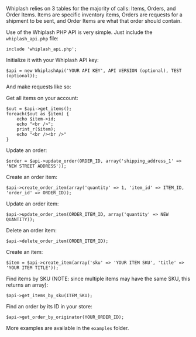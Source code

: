Whiplash relies on 3 tables for the majority of calls: Items, Orders, and Order Items. Items are specific inventory items, Orders are requests for a shipment to be sent, and Order Items are what that order should contain.

Use of the Whiplash PHP API is very simple. Just include the `whiplash_api.php` file:

```
include 'whiplash_api.php';
```

Initialize it with your Whiplash API key:

```
$api = new WhiplashApi('YOUR API KEY', API VERSION (optional), TEST (optional));
````

And make requests like so:

Get all items on your account:
```
$out = $api->get_items();
foreach($out as $item) {
	echo $item->id;
	echo "<br />";
	print_r($item);
	echo "<br /><br />"
}
```

Update an order:
```
$order = $api->update_order(ORDER_ID, array('shipping_address_1' => 'NEW STREET ADDRESS'));
```

Create an order item:
```
$api->create_order_item(array('quantity' => 1, 'item_id' => ITEM_ID, 'order_id' => ORDER_ID));
```

Update an order item:
```
$api->update_order_item(ORDER_ITEM_ID, array('quantity' => NEW QUANTITY));
```

Delete an order item:
```
$api->delete_order_item(ORDER_ITEM_ID);
```

Create an item:
```
$item = $api->create_item(array('sku' => 'YOUR ITEM SKU', 'title' => 'YOUR ITEM TITLE'));
```

Find items by SKU (NOTE: since multiple items may have the same SKU, this returns an array):
```
$api->get_items_by_sku(ITEM_SKU);
```

Find an order by its ID in your store:
```
$api->get_order_by_originator(YOUR_ORDER_ID);
```

More examples are available in the `examples` folder.

